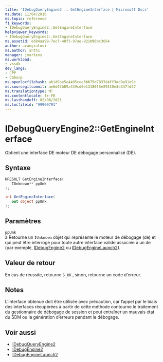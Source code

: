 ```yaml
---
title: 'IDebugQueryEngine2 :: GetEngineInterface | Microsoft Docs'
ms.date: 11/04/2016
ms.topic: reference
f1_keywords:
- IDebugQueryEngine2::GetEngineInterface
helpviewer_keywords:
- IDebugQueryEngine2::GetEngineInterface
ms.assetid: ed84aa98-7ec7-48f3-97ae-821090bc3664
author: acangialosi
ms.author: anthc
manager: jmartens
ms.workload:
- vssdk
dev_langs:
- CPP
- CSharp
ms.openlocfilehash: ab1d9be5e4405cea3bb75d7837d4ff3ad9a91e9c
ms.sourcegitcommit: ae6d47b09a439cd0e13180f5e89510e3e347fd47
ms.translationtype: MT
ms.contentlocale: fr-FR
ms.lasthandoff: 02/08/2021
ms.locfileid: "99909791"
---
```

# <a name="idebugqueryengine2getengineinterface"></a>IDebugQueryEngine2::GetEngineInterface
Obtient une interface DE moteur DE débogage personnalisé (DE).

## <a name="syntax"></a>Syntaxe

```cpp
HRESULT GetEngineInterface( 
   IUnknown** ppUnk
);
```

```csharp
int GetEngineInterface( 
   out object ppUnk
);
```

## <a name="parameters"></a>Paramètres
`ppUnk`\
à Retourne un `IUnknown` objet qui représente le moteur de débogage (de) et qui peut être interrogé pour toute autre interface valide associée à un de (par exemple, [IDebugEngine2](../../../extensibility/debugger/reference/idebugengine2.md) ou [IDebugEngineLaunch2](../../../extensibility/debugger/reference/idebugenginelaunch2.md)).

## <a name="return-value"></a>Valeur de retour
 En cas de réussite, retourne `S_OK` , sinon, retourne un code d'erreur.

## <a name="remarks"></a>Notes
 L’interface obtenue doit être utilisée avec précaution, car l’appel par le biais des interfaces récupérées à partir de cette méthode contourne le traitement du gestionnaire de débogage de session et peut entraîner un mauvais état du SDM ou la génération d’erreurs pendant le débogage.

## <a name="see-also"></a>Voir aussi
- [IDebugQueryEngine2](../../../extensibility/debugger/reference/idebugqueryengine2.md)
- [IDebugEngine2](../../../extensibility/debugger/reference/idebugengine2.md)
- [IDebugEngineLaunch2](../../../extensibility/debugger/reference/idebugenginelaunch2.md)
